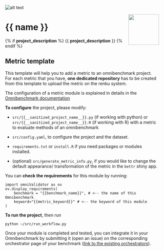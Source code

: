![alt text](https://github.com/ansonrel/contributed-project-templates/blob/main/img/omnibenchmark.png?raw=true)

<img align="right" width="100" height="100" src="https://github.com/ansonrel/contributed-project-templates/blob/main/img/metric.png?raw=true">

# {{ name }} 

{% if __project_description__ %} {{ __project_description__ }} {% endif %}

## Metric template

This template will help you to add a metric to an omnibenchmark project. For each metric that you have, **one dedicated repository** has to be created from this template to upload the metric on the renku system. 

The configuration of a metric module is explained in details in the [Omnibenchmark documentation](https://omnibenchmark.readthedocs.io/en/latest/start/modules/03_metric_module.html)

**To configure** the project, please modify: 

- `src/{{__sanitized_project_name__}}.py` (if working with python) or 
`src/{{__sanitized_project_name__}}.R` (if working with R) with a metric to evaluate methods of an omnibenchmark

- `src/config.yaml`, to configure the project and the dataset.

- `requirements.txt` or `install.R` if you need packages or modules installed. 

- (optional) `src/generate_metric_info.py`, if you would like to change the default appearance/ transformation of the metric in the `bettr` shiny app. 

You can **check the requirements** for this module by running: 

```
import omniValidator as ov
ov.display_requirements(
    benchmark = "{{benchmark_name}}", # <-- the name of this Omnibenchmark
    keyword="{{metric_keyword}}" # <-- the keyword of this module
)
```

**To run the project**, then run

`python ~/src/run_workflow.py`

Once your module is completed and tested, you can integrate it in your Omnibenchmark by submitting it (open an issue) on the corresponding orchestrator page of your benchmark ([link to the existing orchestrators](https://omnibenchmark.pages.uzh.ch/omb-site/p/benchmarks/)). 